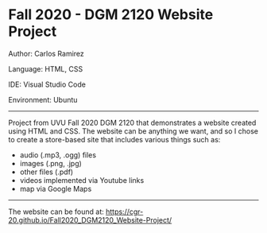 # Fall 2020 - DGM 2120 Website Project

Author: Carlos Ramirez

Language: HTML, CSS

IDE: Visual Studio Code

Environment: Ubuntu

---

Project from UVU Fall 2020 DGM 2120 that demonstrates a website created using HTML and CSS. The website can be anything we want, and so I chose to create a store-based site that includes various things such as:

* audio (.mp3, .ogg) files
* images (.png, .jpg)
* other files (.pdf)
* videos implemented via Youtube links
* map via Google Maps

---

The website can be found at: https://cgr-20.github.io/Fall2020_DGM2120_Website-Project/